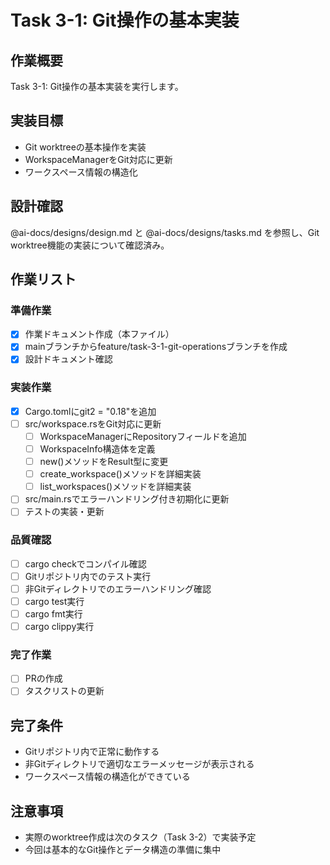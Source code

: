 # Task 3-1: Git操作の基本実装

## 作業概要
Task 3-1: Git操作の基本実装を実行します。

## 実装目標
- Git worktreeの基本操作を実装
- WorkspaceManagerをGit対応に更新
- ワークスペース情報の構造化

## 設計確認
@ai-docs/designs/design.md と @ai-docs/designs/tasks.md を参照し、Git worktree機能の実装について確認済み。

## 作業リスト

### 準備作業
- [x] 作業ドキュメント作成（本ファイル）
- [x] mainブランチからfeature/task-3-1-git-operationsブランチを作成
- [x] 設計ドキュメント確認

### 実装作業
- [x] Cargo.tomlにgit2 = "0.18"を追加
- [ ] src/workspace.rsをGit対応に更新
  - [ ] WorkspaceManagerにRepositoryフィールドを追加
  - [ ] WorkspaceInfo構造体を定義
  - [ ] new()メソッドをResult型に変更
  - [ ] create_workspace()メソッドを詳細実装
  - [ ] list_workspaces()メソッドを詳細実装
- [ ] src/main.rsでエラーハンドリング付き初期化に更新
- [ ] テストの実装・更新

### 品質確認
- [ ] cargo checkでコンパイル確認
- [ ] Gitリポジトリ内でのテスト実行
- [ ] 非Gitディレクトリでのエラーハンドリング確認
- [ ] cargo test実行
- [ ] cargo fmt実行
- [ ] cargo clippy実行

### 完了作業
- [ ] PRの作成
- [ ] タスクリストの更新

## 完了条件
- Gitリポジトリ内で正常に動作する
- 非Gitディレクトリで適切なエラーメッセージが表示される
- ワークスペース情報の構造化ができている

## 注意事項
- 実際のworktree作成は次のタスク（Task 3-2）で実装予定
- 今回は基本的なGit操作とデータ構造の準備に集中